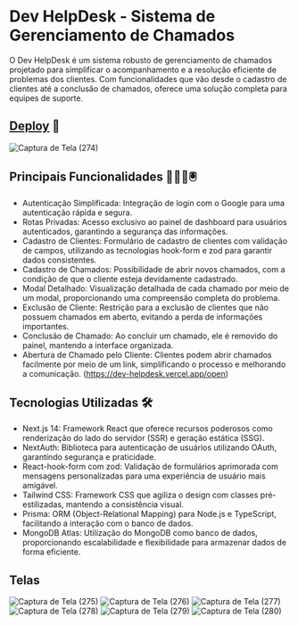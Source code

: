 # Dev HelpDesk - Sistema de Gerenciamento de Chamados

O Dev HelpDesk é um sistema robusto de gerenciamento de chamados projetado para simplificar o acompanhamento e a resolução eficiente de problemas dos clientes. Com funcionalidades que vão desde o cadastro de clientes até a conclusão de chamados, oferece uma solução completa para equipes de suporte.

## [Deploy](https://dev-helpdesk.vercel.app/) 🚀

![Captura de Tela (274)](https://github.com/Denis-moreira98/dev-helpdesk/assets/72985107/836a6a0f-bc3b-4974-93bb-748162616074)


## Principais Funcionalidades 👨🏽‍💻🖲️

- Autenticação Simplificada: Integração de login com o Google para uma autenticação rápida e segura.
- Rotas Privadas: Acesso exclusivo ao painel de dashboard para usuários autenticados, garantindo a segurança das informações.
- Cadastro de Clientes: Formulário de cadastro de clientes com validação de campos, utilizando as tecnologias hook-form e zod para garantir dados consistentes.
- Cadastro de Chamados: Possibilidade de abrir novos chamados, com a condição de que o cliente esteja devidamente cadastrado.
- Modal Detalhado: Visualização detalhada de cada chamado por meio de um modal, proporcionando uma compreensão completa do problema.
- Exclusão de Cliente: Restrição para a exclusão de clientes que não possuem chamados em aberto, evitando a perda de informações importantes.
- Conclusão de Chamado: Ao concluir um chamado, ele é removido do painel, mantendo a interface organizada.
- Abertura de Chamado pelo Cliente: Clientes podem abrir chamados facilmente por meio de um link, simplificando o processo e melhorando a comunicação. (https://dev-helpdesk.vercel.app/open)

## Tecnologias Utilizadas 🛠️

- Next.js 14: Framework React que oferece recursos poderosos como renderização do lado do servidor (SSR) e geração estática (SSG).
- NextAuth: Biblioteca para autenticação de usuários utilizando OAuth, garantindo segurança e praticidade.
- React-hook-form com zod: Validação de formulários aprimorada com mensagens personalizadas para uma experiência de usuário mais amigável.
- Tailwind CSS: Framework CSS que agiliza o design com classes pré-estilizadas, mantendo a consistência visual.
- Prisma: ORM (Object-Relational Mapping) para Node.js e TypeScript, facilitando a interação com o banco de dados.
- MongoDB Atlas: Utilização do MongoDB como banco de dados, proporcionando escalabilidade e flexibilidade para armazenar dados de forma eficiente.


## Telas

![Captura de Tela (275)](https://github.com/Denis-moreira98/dev-helpdesk/assets/72985107/5ede2c56-b0a7-42a8-84c1-332efb43ecc5)
![Captura de Tela (276)](https://github.com/Denis-moreira98/dev-helpdesk/assets/72985107/81161224-f311-4cd9-a3f9-f1b78c1e25ef)
![Captura de Tela (277)](https://github.com/Denis-moreira98/dev-helpdesk/assets/72985107/538a7383-da0e-40e3-88b4-64c817d6e41b)
![Captura de Tela (278)](https://github.com/Denis-moreira98/dev-helpdesk/assets/72985107/7cb1f955-7148-44d7-95dc-7b6e0d299e88)
![Captura de Tela (279)](https://github.com/Denis-moreira98/dev-helpdesk/assets/72985107/ad5ef238-523e-4823-ac99-79cd28f9afbe)
![Captura de Tela (280)](https://github.com/Denis-moreira98/dev-helpdesk/assets/72985107/34507a89-4584-4381-bfe5-9b64c3cdb164)





